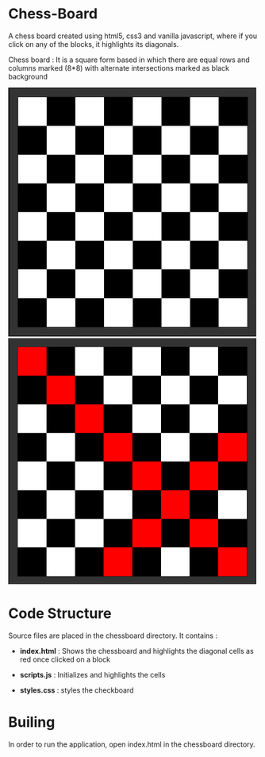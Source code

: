 # Chess-Board
A chess board created using html5, css3 and vanilla javascript, where if you click on any of the blocks, it highlights its diagonals. 

Chess board : It is a square form based in which there are equal rows and columns marked (8*8) with alternate intersections marked as black background

<img src="/plainChessBoard.PNG" width="500">

<img src="/chessboard.PNG" width="500">

<h1>Code Structure</h1>

Source files are placed in the chessboard directory. It contains :

* <b>index.html</b> : Shows the chessboard and highlights the diagonal cells as red once clicked on a block

* <b>scripts.js</b> : Initializes and highlights the cells
  
* <b>styles.css</b> : styles the checkboard

<h1>Builing</h1>

In order to run the application, open index.html in the chessboard directory.
